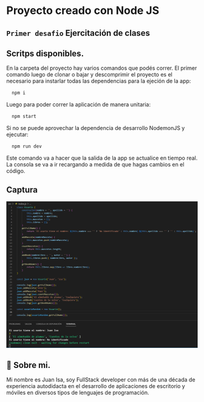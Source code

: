 
# Proyecto creado con Node JS
## `Primer desafio` Ejercitación de clases
## Scritps disponibles.

En la carpeta del proyecto hay varios comandos que podés correr. 
El primer comando luego de clonar o bajar y descomprimir el proyecto es el necesario para instarlar todas las dependencias para la ejeción de la app:

```bash
  npm i
```
Luego para poder correr la aplicación de manera unitaria:

```bash
  npm start
```
Si no se puede aprovechar la dependencia de desarrollo NodemonJS y ejecutar:

```bash
  npm run dev
```

Este comando va a hacer que la salida de la app se actualice en tiempo real.
La consola se va a ir recargando a medida de que hagas cambios en el código.

## Captura

![App Screenshot](./src/assets/Captura.PNG)

## 🚀 Sobre mi.
Mi nombre es Juan Isa, soy FullStack developer con más de una década de experiencia 
autodidacta en el desarrollo de aplicaciones de escritorio y móviles en diversos tipos de lenguajes de programación.

